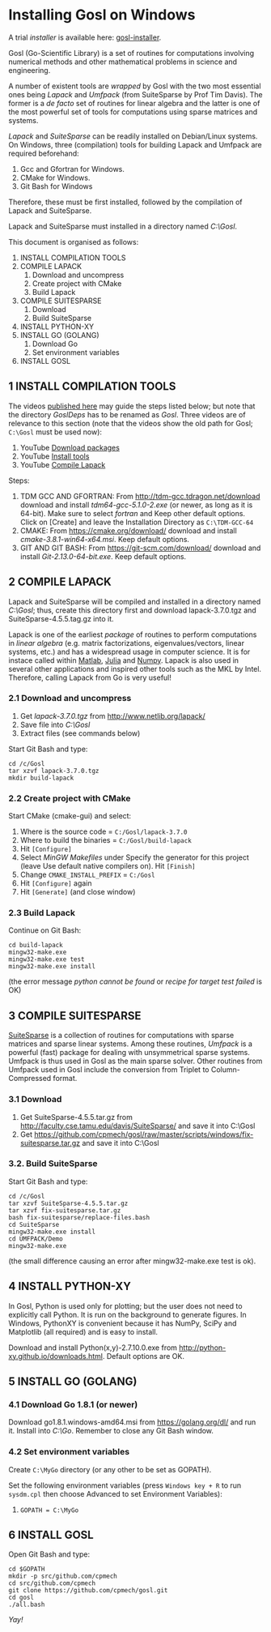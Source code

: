 # Installing Gosl on Windows

A trial _installer_ is available here: [gosl-installer](https://sourceforge.net/projects/gosl-installer/files/gosl-installer.msi/download).

Gosl (Go-Scientific Library) is a set of routines for computations involving numerical methods and other mathematical problems in science and engineering.

A number of existent tools are _wrapped_ by Gosl with the two most essential ones being *Lapack* and *Umfpack* (from SuiteSparse by Prof Tim Davis). The former is a _de facto_ set of routines for linear algebra and the latter is one of the most powerful set of tools for computations using sparse matrices and systems.

*Lapack* and *SuiteSparse*  can be readily installed on Debian/Linux systems. On Windows, three (compilation) tools for building Lapack and Umfpack are required beforehand:

1. Gcc and Gfortran for Windows.
2. CMake for Windows.
3. Git Bash for Windows

Therefore, these must be first installed, followed by the compilation of Lapack and SuiteSparse.

Lapack and SuiteSparse must installed in a directory named *C:\Gosl*.

This document is organised as follows:

1. INSTALL COMPILATION TOOLS
2. COMPILE LAPACK
    1. Download and uncompress
    2. Create project with CMake
    3. Build Lapack
3. COMPILE SUITESPARSE
    1. Download
    2. Build SuiteSparse
4. INSTALL PYTHON-XY
5. INSTALL GO (GOLANG)
    1. Download Go
    2. Set environment variables
6. INSTALL GOSL



## 1 INSTALL COMPILATION TOOLS

The videos [published here](https://www.youtube.com/watch?v=9vFODRZTBcc&list=PLk1POg2YgVEI8OMZ-EOlfJGK0YWxY9-sL) may guide the steps listed below; but note that the directory *GoslDeps* has to be renamed as *Gosl*. Three videos are of relevance to this section (note that the videos show the old path for Gosl; `C:\Gosl` must be used now):

1. YouTube [Download packages](https://youtu.be/9vFODRZTBcc)
2. YouTube [Install tools](https://youtu.be/dLyoGflSFTI)
3. YouTube [Compile Lapack](https://youtu.be/nsS3C1R3aDw)

Steps:

1. TDM GCC AND GFORTRAN: From http://tdm-gcc.tdragon.net/download download and install *tdm64-gcc-5.1.0-2.exe* (or newer, as long as it is 64-bit). Make sure to select *fortran* and Keep other default options. Click on [Create] and leave the Installation Directory as `C:\TDM-GCC-64`
2. CMAKE: From https://cmake.org/download/ download and install *cmake-3.8.1-win64-x64.msi*. Keep default options.
3. GIT AND GIT BASH: From https://git-scm.com/download/ download and install *Git-2.13.0-64-bit.exe*. Keep default options.



## 2 COMPILE LAPACK

Lapack and SuiteSparse will be compiled and installed in a directory named *C:\Gosl*; thus, create this directory first and download lapack-3.7.0.tgz and SuiteSparse-4.5.5.tag.gz into it.

Lapack is one of the earliest _package_ of routines to perform computations in _linear algebra_ (e.g. matrix factorizations, eigenvalues/vectors, linear systems, etc.) and has a widespread usage in computer science. It is for instace called within [Matlab](http://au.mathworks.com/company/newsletters/articles/matlab-incorporates-lapack.html), [Julia](http://docs.julialang.org/en/release-0.4/stdlib/linalg/) and [Numpy](http://docs.scipy.org/doc/numpy-1.10.1/user/install.html). Lapack is also used in several other applications and inspired other tools such as the MKL by Intel. Therefore, calling Lapack from Go is very useful!

### 2.1 Download and uncompress

1. Get *lapack-3.7.0.tgz* from http://www.netlib.org/lapack/
2. Save file into *C:\Gosl*
3. Extract files (see commands below)

Start Git Bash and type:

```
cd /c/Gosl
tar xzvf lapack-3.7.0.tgz
mkdir build-lapack
```

### 2.2 Create project with CMake

Start CMake (cmake-gui) and select:

1. Where is the source code = `C:/Gosl/lapack-3.7.0`
2. Where to build the binaries = `C:/Gosl/build-lapack`
3. Hit `[Configure]`
4. Select *MinGW Makefiles* under Specify the generator for this project (leave Use default native compilers on). Hit `[Finish]`
5. Change `CMAKE_INSTALL_PREFIX` = `C:/Gosl`
6. Hit `[Configure]` again
7. Hit `[Generate]` (and close window)

### 2.3 Build Lapack

Continue on Git Bash:

```
cd build-lapack
mingw32-make.exe
mingw32-make.exe test
mingw32-make.exe install
```

(the error message _python cannot be found_ or _recipe for target test failed_ is OK)



## 3 COMPILE SUITESPARSE

[SuiteSparse](http://faculty.cse.tamu.edu/davis/suitesparse.html) is a collection of routines for computations with sparse matrices and sparse linear systems. Among these routines, *Umfpack* is a powerful (fast) package for dealing with unsymmetrical sparse systems. Umfpack is thus used in Gosl as the main sparse solver. Other routines from Umfpack used in Gosl include the conversion from Triplet to Column-Compressed format.

### 3.1 Download

1. Get SuiteSparse-4.5.5.tar.gz from http://faculty.cse.tamu.edu/davis/SuiteSparse/ and save it into C:\Gosl
2. Get https://github.com/cpmech/gosl/raw/master/scripts/windows/fix-suitesparse.tar.gz and save it into C:\Gosl

### 3.2. Build SuiteSparse

Start Git Bash and type:

```
cd /c/Gosl
tar xzvf SuiteSparse-4.5.5.tar.gz
tar xzvf fix-suitesparse.tar.gz
bash fix-suitesparse/replace-files.bash
cd SuiteSparse
mingw32-make.exe install
cd UMFPACK/Demo
mingw32-make.exe
```

(the small difference causing an error after mingw32-make.exe test is ok).




## 4 INSTALL PYTHON-XY

In Gosl, Python is used only for plotting; but the user does not need to explicitly call Python. It is run on the background to generate figures. In Windows, PythonXY is convenient because it has NumPy, SciPy and Matplotlib (all required) and is easy to install.

Download and install Python(x,y)-2.7.10.0.exe from http://python-xy.github.io/downloads.html. Default options are OK.



## 5 INSTALL GO (GOLANG)

### 4.1 Download Go 1.8.1 (or newer)

Download go1.8.1.windows-amd64.msi from https://golang.org/dl/ and run it. Install into *C:\Go*. Remember to close any Git Bash window.

### 4.2 Set environment variables

Create `C:\MyGo` directory (or any other to be set as GOPATH).

Set the following environment variables (press `Windows key + R` to run `sysdm.cpl` then choose Advanced to set Environment Variables):

1. `GOPATH = C:\MyGo`



## 6 INSTALL GOSL

Open Git Bash and type:

```
cd $GOPATH
mkdir -p src/github.com/cpmech
cd src/github.com/cpmech
git clone https://github.com/cpmech/gosl.git
cd gosl
./all.bash
```

*Yay!*
